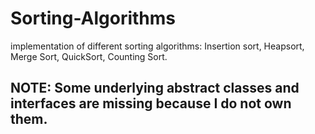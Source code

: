 # Sorting-Algorithms
implementation of different sorting algorithms: Insertion sort, Heapsort, Merge Sort, QuickSort, Counting Sort.
## NOTE: Some underlying abstract classes and interfaces are missing because I do not own them.
